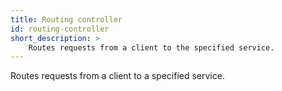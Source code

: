 ```yaml
---
title: Routing controller
id: routing-controller
short_description: >
    Routes requests from a client to the specified service.
---
```


Routes requests from a client to a specified service.
